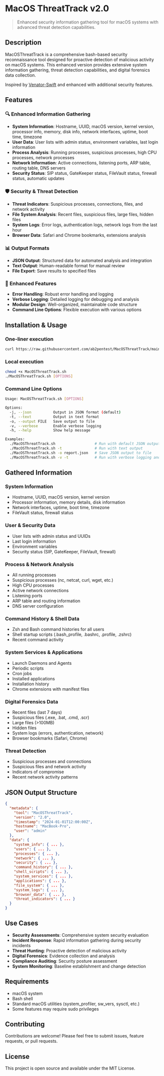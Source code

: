 # MacOS ThreatTrack v2.0

> Enhanced security information gathering tool for macOS systems with advanced threat detection capabilities.

## Description

MacOSThreatTrack is a comprehensive bash-based security reconnaissance tool designed for proactive detection of malicious activity on macOS systems. This enhanced version provides extensive system information gathering, threat detection capabilities, and digital forensics data collection.

Inspired by [Venator-Swift](https://github.com/richiercyrus/Venator-Swift) and enhanced with additional security features.

## Features

### 🔍 **Enhanced Information Gathering**
- **System Information**: Hostname, UUID, macOS version, kernel version, processor info, memory, disk info, network interfaces, uptime, boot time, timezone
- **User Data**: User lists with admin status, environment variables, last login information
- **Process Analysis**: Running processes, suspicious processes, high CPU processes, network processes
- **Network Information**: Active connections, listening ports, ARP table, routing table, DNS servers
- **Security Status**: SIP status, GateKeeper status, FileVault status, firewall status, automatic updates

### 🛡️ **Security & Threat Detection**
- **Threat Indicators**: Suspicious processes, connections, files, and network activity
- **File System Analysis**: Recent files, suspicious files, large files, hidden files
- **System Logs**: Error logs, authentication logs, network logs from the last hour
- **Browser Data**: Safari and Chrome bookmarks, extensions analysis

### 📊 **Output Formats**
- **JSON Output**: Structured data for automated analysis and integration
- **Text Output**: Human-readable format for manual review
- **File Export**: Save results to specified files

### 🔧 **Enhanced Features**
- **Error Handling**: Robust error handling and logging
- **Verbose Logging**: Detailed logging for debugging and analysis
- **Modular Design**: Well-organized, maintainable code structure
- **Command Line Options**: Flexible execution with various options

## Installation & Usage

### One-liner execution
```bash
curl https://raw.githubusercontent.com/ab2pentest/MacOSThreatTrack/main/MacOSThreatTrack.sh | bash
```

### Local execution
```bash
chmod +x MacOSThreatTrack.sh
./MacOSThreatTrack.sh [OPTIONS]
```

### Command Line Options
```bash
Usage: MacOSThreatTrack.sh [OPTIONS]

Options:
  -j, --json          Output in JSON format (default)
  -t, --text          Output in text format
  -o, --output FILE   Save output to file
  -v, --verbose       Enable verbose logging
  -h, --help          Show help message

Examples:
  ./MacOSThreatTrack.sh                  # Run with default JSON output
  ./MacOSThreatTrack.sh -t               # Run with text output
  ./MacOSThreatTrack.sh -o report.json   # Save JSON output to file
  ./MacOSThreatTrack.sh -v -t            # Run with verbose logging and text output
```

## Gathered Information

### System Information
- Hostname, UUID, macOS version, kernel version
- Processor information, memory details, disk information
- Network interfaces, uptime, boot time, timezone
- FileVault status, firewall status

### User & Security Data
- User lists with admin status and UUIDs
- Last login information
- Environment variables
- Security status (SIP, GateKeeper, FileVault, firewall)

### Process & Network Analysis
- All running processes
- Suspicious processes (nc, netcat, curl, wget, etc.)
- High CPU processes
- Active network connections
- Listening ports
- ARP table and routing information
- DNS server configuration

### Command History & Shell Data
- Zsh and Bash command histories for all users
- Shell startup scripts (.bash_profile, .bashrc, .profile, .zshrc)
- Recent command activity

### System Services & Applications
- Launch Daemons and Agents
- Periodic scripts
- Cron jobs
- Installed applications
- Installation history
- Chrome extensions with manifest files

### Digital Forensics Data
- Recent files (last 7 days)
- Suspicious files (.exe, .bat, .cmd, .scr)
- Large files (>100MB)
- Hidden files
- System logs (errors, authentication, network)
- Browser bookmarks (Safari, Chrome)

### Threat Detection
- Suspicious processes and connections
- Suspicious files and network activity
- Indicators of compromise
- Recent network activity patterns

## JSON Output Structure

```json
{
  "metadata": {
    "tool": "MacOSThreatTrack",
    "version": "2.0",
    "timestamp": "2024-01-01T12:00:00Z",
    "hostname": "MacBook-Pro",
    "user": "admin"
  },
  "data": {
    "system_info": { ... },
    "users": { ... },
    "processes": { ... },
    "network": { ... },
    "security": { ... },
    "command_history": { ... },
    "shell_scripts": { ... },
    "system_services": { ... },
    "applications": { ... },
    "file_system": { ... },
    "system_logs": { ... },
    "browser_data": { ... },
    "threat_indicators": { ... }
  }
}
```

## Use Cases

- **Security Assessments**: Comprehensive system security evaluation
- **Incident Response**: Rapid information gathering during security incidents
- **Threat Hunting**: Proactive detection of malicious activity
- **Digital Forensics**: Evidence collection and analysis
- **Compliance Auditing**: Security posture assessment
- **System Monitoring**: Baseline establishment and change detection

## Requirements

- macOS system
- Bash shell
- Standard macOS utilities (system_profiler, sw_vers, sysctl, etc.)
- Some features may require sudo privileges

## Contributing

Contributions are welcome! Please feel free to submit issues, feature requests, or pull requests.

## License

This project is open source and available under the MIT License.
